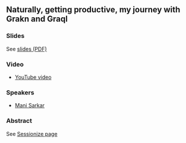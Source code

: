 ## Naturally, getting productive, my journey with Grakn and Graql

### Slides

See [slides (PDF)](./GraknCosmos2020/Naturally,-getting-productive,-my-journey-with-Grakn-and-Graql.pdf)

### Video

- [YouTube video](https://www.youtube.com/watch?v=Cef2nPEmybs&list=PLUz6BqeCy21SXbOTMV5uRs5buGoYaW-Qu&index=2&t=0s)

### Speakers

- [Mani Sarkar](http://github.com/neomatrix369)

### Abstract

See [Sessionize page](https://sessionize.com/s/mani-sarkar/naturally_getting_productive_with_g/25601)
